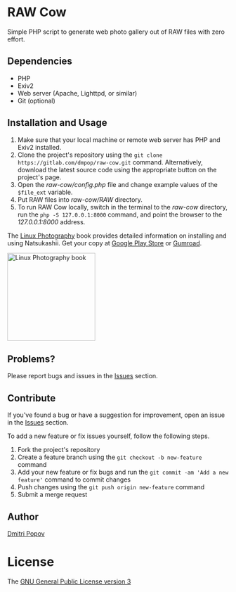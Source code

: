 # RAW Cow

Simple PHP script to generate web photo gallery out of RAW files with zero effort.

## Dependencies

- PHP
- Exiv2
- Web server (Apache, Lighttpd, or similar)
- Git (optional)

## Installation and Usage

1. Make sure that your local machine or remote web server has PHP and Exiv2 installed.
2. Clone the project's repository using the `git clone https://gitlab.com/dmpop/raw-cow.git` command. Alternatively, download the latest source code using the appropriate button on the project's page.
3. Open the _raw-cow/config.php_ file and change example values of the `$file_ext` variable.
4. Put RAW files into _raw-cow/RAW_ directory.
5. To run RAW Cow locally, switch in the terminal to the _raw-cow_ directory,  run the `php -S 127.0.0.1:8000` command, and point the browser to the _127.0.0.1:8000_ address.

The [Linux Photography](https://gumroad.com/l/linux-photography) book provides detailed information  on installing and using Natsukashii. Get your copy at [Google Play Store](https://play.google.com/store/books/details/Dmitri_Popov_Linux_Photography?id=cO70CwAAQBAJ) or [Gumroad](https://gumroad.com/l/linux-photography).

<img src="https://i.imgur.com/wBgcfSk.jpg" title="Linux Photography book" width="200"/>

## Problems?

Please report bugs and issues in the [Issues](https://gitlab.com/dmpop/raw-cow/issues) section.

## Contribute

If you've found a bug or have a suggestion for improvement, open an issue in the [Issues](https://gitlab.com/dmpop/raw-cow/issues) section.

To add a new feature or fix issues yourself, follow the following steps.

1. Fork the project's repository
2. Create a feature branch using the `git checkout -b new-feature` command
3. Add your new feature or fix bugs and run the `git commit -am 'Add a new feature'` command to commit changes
4. Push changes using the `git push origin new-feature` command
5. Submit a merge request

## Author

[Dmitri Popov](https://www.tokyomade.photography/)

# License

The [GNU General Public License version 3](http://www.gnu.org/licenses/gpl-3.0.en.html)

